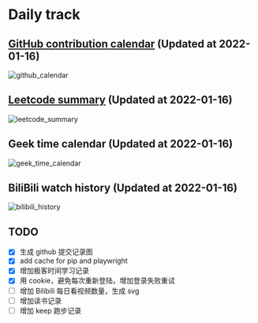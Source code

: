# Daily track

## [GitHub contribution calendar](https://github.com/j178) (Updated at 2022-01-16)
![github_calendar](https://s2.loli.net/2022/01/16/Wov69ZjFfxSm4RM.png)

## [Leetcode summary](https://leetcode-cn.com/u/j178) (Updated at 2022-01-16)
![leetcode_summary](https://s2.loli.net/2022/01/16/t4i7Cmed2ql3VnL.png)

## Geek time calendar (Updated at 2022-01-16)
![geek_time_calendar](https://s2.loli.net/2022/01/16/DalwSqNihYzCPjO.png)

## BiliBili watch history (Updated at 2022-01-16)
![bilibili_history]()


## TODO
- [x] 生成 github 提交记录图
- [x] add cache for pip and playwright
- [x] 增加极客时间学习记录
- [x] 用 cookie，避免每次重新登陆，增加登录失败重试
- [ ] 增加 Bilibili 每日看视频数量，生成 svg
- [ ] 增加读书记录
- [ ] 增加 keep 跑步记录
